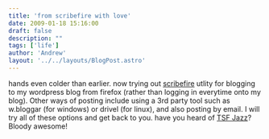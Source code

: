 ```yaml
---
title: 'from scribefire with love'
date: 2009-01-18 15:16:00
draft: false
description: ""
tags: ['life']
author: 'Andrew'
layout: '../../layouts/BlogPost.astro'
---
```


hands even colder than earlier. now trying out [scribefire](http://www.scribefire.com) utlity for blogging to my wordpress blog from firefox (rather than logging in everytime onto my blog). Other ways of posting include using a 3rd party tool such as w.bloggar (for windows) or drivel (for linux), and also posting by email. I will try all of these options and get back to you.
have you heard of [TSF Jazz](http://player.tsfjazz.com/?p=mp3)? Bloody awesome!
